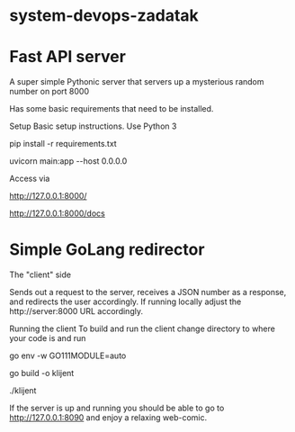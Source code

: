 # system-devops-zadatak


# Fast API server
A super simple Pythonic server that servers up a mysterious random number on port 8000

Has some basic requirements that need to be installed.

Setup
Basic setup instructions. Use Python 3

pip install -r requirements.txt

uvicorn main:app --host 0.0.0.0

Access via

http://127.0.0.1:8000/

http://127.0.0.1:8000/docs


# Simple GoLang redirector
The "client" side 

Sends out a request to the server, receives a JSON number as a response, and redirects the user accordingly. If running locally adjust the http://server:8000 URL accordingly.

Running the client
To build and run the client change directory to where your code is and run

go env -w GO111MODULE=auto

go build -o klijent

./klijent

If the server is up and running you should be able to go to http://127.0.0.1:8090 and enjoy a relaxing web-comic.
